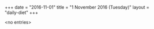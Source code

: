 +++
date = "2016-11-01"
title = "1 November 2016 (Tuesday)"
layout = "daily-diet"
+++

<p>&lt;no entries&gt;</p>